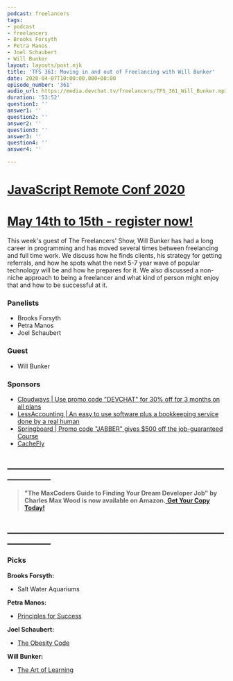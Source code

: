 ```yaml
---
podcast: freelancers
tags:
- podcast
- freelancers
- Brooks Forsyth
- Petra Manos
- Joel Schaubert
- Will Bunker
layout: layouts/post.njk
title: 'TFS 361: Moving in and out of Freelancing with Will Bunker'
date: 2020-04-07T10:00:00.000+00:00
episode_number: '361'
audio_url: https://media.devchat.tv/freelancers/TFS_361_Will_Bunker.mp3
duration: '53:52'
question1: ''
answer1: ''
question2: ''
answer2: ''
question3: ''
answer3: ''
question4: ''
answer4: ''

---
```

# [JavaScript Remote Conf 2020](https://devchat.tv/conferences/javascript-remote-2020/ "JavaScript Remote Conf 2020")

# [May 14th to 15th - register now!](https://devchat.tv/conferences/javascript-remote-2020/ "JavaScript Remote Conf 2020")

This week's guest of The Freelancers' Show, Will Bunker has had a long career in programming and has moved several times between freelancing and full time work. We discuss how he finds clients, his strategy for getting referrals, and how he spots what the next 5-7 year wave of popular technology will be and how he prepares for it. We also discussed a non-niche approach to being a freelancer and what kind of person might enjoy that and how to be successful at it.

### **Panelists**

* Brooks Forsyth
* Petra Manos
* Joel Schaubert

### **Guest**

* Will Bunker

### **Sponsors**

* [Cloudways | Use promo code "DEVCHAT" for 30% off for 3 months on all plans](https://www.cloudways.com/en/?id=546951&chan=Devchat&data1=Freelancer-show&data2=Podcast-5)
* [LessAccounting | An easy to use software plus a bookkeeping service done by a real human](https://www.lessaccounting.com/bookkeeping/?source=thefreelancershow)
* [Springboard | Promo code "JABBER" gives $500 off the job-guaranteed Course](https://www.springboard.com/workshops/software-engineering-career-track/?utm_source=devchat&utm_medium=podcast&utm_campaign=reactroundup)
* [CacheFly](https://www.cachefly.com/)

## **____________________________________________________________**

> **"The MaxCoders Guide to Finding Your Dream Developer Job" by Charles Max Wood is now available on Amazon.**[ **Get Your Copy Today!**](https://www.amazon.com/gp/product/B081MBL5C9/ref=as_li_ss_tl?ie=UTF8&linkCode=sl1&tag=devchattv-20&linkId=9d61363241636e2546ef46abba198746&language=en_US)

## **____________________________________________________________**

### **Picks**

**Brooks Forsyth:**

* Salt Water Aquariums

**Petra Manos:**

* [Principles for Success](https://www.amazon.com.au/Principles-Success-Ray-Dalio/dp/1982147210/)

**Joel Schaubert:**

* [The Obesity Code](https://www.amazon.com/s?k=the+obesity+code&crid=3QTWNYUHYZG8S&sprefix=the+obestity+code%2Caps%2C-1&ref=nb_sb_ss_sc_1_13)

**Will Bunker:**

* [The Art of Learning](https://www.amazon.com/Art-Learning-Journey-Optimal-Performance/dp/B00JE2WEEK/ref=sr_1_2?keywords=The+Art+of+learning&qid=1583873235&rnid=2941120011&s=books&sr=1-2)